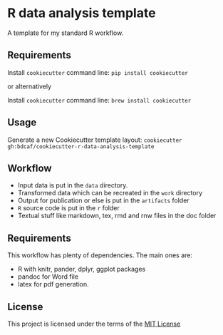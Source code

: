 R data analysis template
========================

A template for my standard R workflow.  

Requirements
------------
Install `cookiecutter` command line: `pip install cookiecutter`    

or alternatively

Install `cookiecutter` command line: `brew install cookiecutter`    

Usage
-----
Generate a new Cookiecutter template layout: `cookiecutter gh:bdcaf/cookiecutter-r-data-analysis-template`    

Workflow
----------

 + Input data is put in the `data` directory.
 + Transformed data which can be recreated in the `work` directory
 + Output for publication or else is put in the `artifacts` folder
 + `R` source code is put in the `r` folder
 + Textual stuff like markdown, tex, rmd and rnw files in the doc
 	 folder
 


Requirements
------------

This workflow has plenty of dependencies. The main ones are:
 - R with knitr, pander, dplyr, ggplot packages
 - pandoc for Word file
 - latex for pdf generation.


License
-------
This project is licensed under the terms of the [MIT License](/LICENSE)
